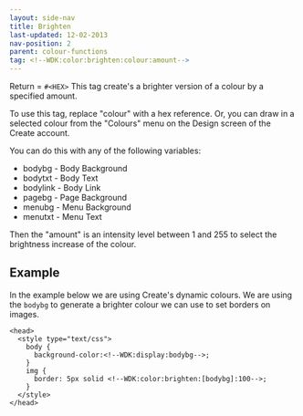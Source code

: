 ```yaml
---
layout: side-nav
title: Brighten
last-updated: 12-02-2013
nav-position: 2
parent: colour-functions
tag: <!--WDK:color:brighten:colour:amount-->
---
```


Return = `#<HEX>`
This tag create's a brighter version of a colour by a specified amount.

To use this tag, replace "colour" with a hex reference. Or, you can draw in a selected colour from the "Colours" menu on the Design screen of the Create account.

You can do this with any of the following variables:
- bodybg - Body Background
- bodytxt - Body Text
- bodylink - Body Link
- pagebg - Page Background
- menubg - Menu Background
- menutxt - Menu Text

Then the "amount" is an intensity level between 1 and 255 to select the brightness increase of the colour.

## Example

In the example below we are using Create's dynamic colours. We are using the `bodybg` to generate a brighter colour we can use to set borders on images.

~~~
<head>
  <style type="text/css">
    body {
      background-color:<!--WDK:display:bodybg-->;
    }
    img {
      border: 5px solid <!--WDK:color:brighten:[bodybg]:100-->;
    }
  </style>
</head>
~~~